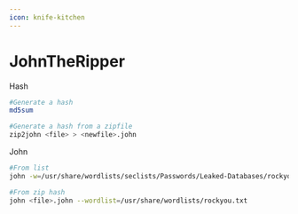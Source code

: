```yaml
---
icon: knife-kitchen
---
```


# JohnTheRipper

Hash

```bash
#Generate a hash
md5sum

#Generate a hash from a zipfile
zip2john <file> > <newfile>.john
```

John

```bash
#From list
john -w=/usr/share/wordlists/seclists/Passwords/Leaked-Databases/rockyou.txt hash

#From zip hash
john <file>.john --wordlist=/usr/share/wordlists/rockyou.txt
```

